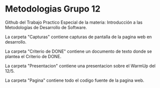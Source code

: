 # Metodologias Grupo 12
Github del Trabajo Practico Especial de la materia: Introducción a las Metodologías de Desarrollo de Software.


La carpeta "Capturas" contiene capturas de pantalla de la pagina web en desarrollo.

La carpeta "Criterio de DONE" contiene un documento de texto donde se plantea el Criterio de DONE.

La carpeta "Presentacion" contiene una presentacion sobre el WarmUp del 12/5.

La carpeta "Pagina" contiene todo el codigo fuente de la pagina web.
